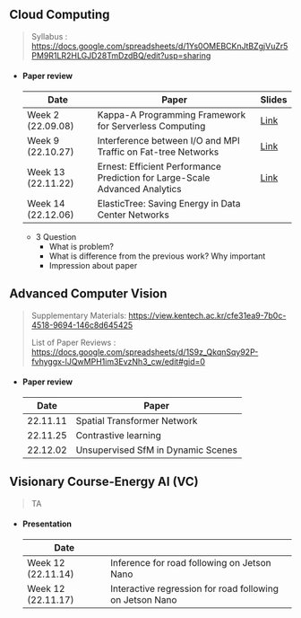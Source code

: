 ## Cloud Computing

> Syllabus : https://docs.google.com/spreadsheets/d/1Ys0OMEBCKnJtBZgjVuZr5PM9R1LR2HLGJD28TmDzdBQ/edit?usp=sharing

- #### Paper review

  | Date               | Paper                                                        | Slides                                                       |
  | ------------------ | ------------------------------------------------------------ | ------------------------------------------------------------ |
  | Week 2 (22.09.08)  | Kappa-A Programming Framework for Serverless Computing       | [Link](https://docs.google.com/presentation/d/1aA12ciK7-HS2VAyBbgx_lIxT39fLgBdT7OEoKc8i8v8/edit?usp=sharing) |
  | Week 9 (22.10.27)  | Interference between I/O and MPI Traffic on Fat-tree Networks | [Link](https://docs.google.com/presentation/d/158OAsaoOxrrR3lLrgYGWEQytzpz_MzWyhbZA0GRAWPw/edit?usp=share_link) |
  | Week 13 (22.11.22) | Ernest: Efficient Performance Prediction for Large-Scale Advanced Analytics | [Link](https://docs.google.com/presentation/d/1VM2LCq2WsB9XlbHU1MqUsJlJBBOst2WSr-agsHqtdng/edit?usp=sharing) |
  | Week 14 (22.12.06) | ElasticTree: Saving Energy in Data Center Networks           |                                                              |

  - 3 Question
    - What is problem?
    - What is difference from the previous work? Why important
    - Impression about paper

  

## Advanced Computer Vision

> Supplementary Materials: https://view.kentech.ac.kr/cfe31ea9-7b0c-4518-9694-146c8d645425
>
> List of Paper Reviews : https://docs.google.com/spreadsheets/d/1S9z_QkqnSqy92P-fvhyggx-lJQwMPH1im3EvzNh3_cw/edit#gid=0

- #### Paper review

  | Date     | Paper                              |
  | -------- | ---------------------------------- |
  | 22.11.11 | Spatial Transformer Network        |
  | 22.11.25 | Contrastive learning               |
  | 22.12.02 | Unsupervised SfM in Dynamic Scenes |



## Visionary Course-Energy AI (VC) 

> TA

- #### Presentation

  | Date               |                                                          |
  | ------------------ | -------------------------------------------------------- |
  | Week 12 (22.11.14) | Inference for road following on Jetson Nano              |
  | Week 12 (22.11.17) | Interactive regression for road following on Jetson Nano |



